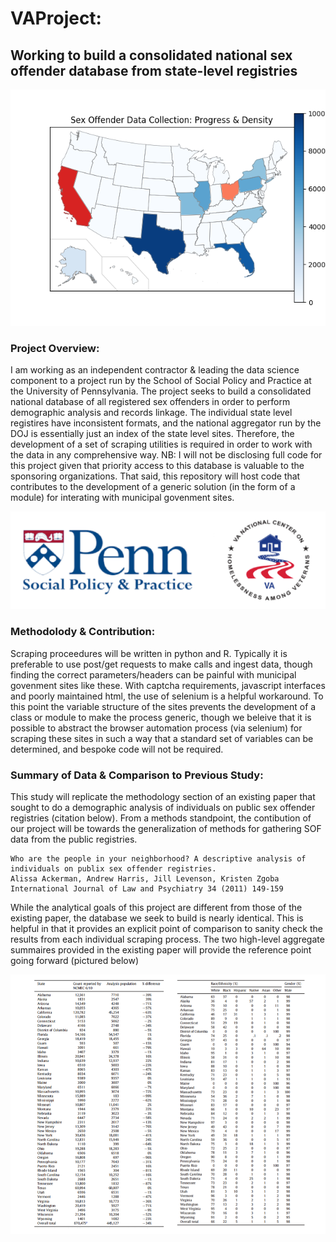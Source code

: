 # VAProject: 
## Working to build a consolidated national sex offender database from state-level registries

![alt text](https://github.com/emmettFC/selected-projects/blob/master/VAproject/admin/assets/jan24-states-progress-map.png)

### Project Overview: 
I am working as an independent contractor & leading the data science component to a project run by the School of Social Policy and Practice at the University of Pennsylvania. The project seeks to build a consolidated national database of all registered sex offenders in order to perform demographic analysis and records linkage. The individual state level registires have inconsistent formats, and the national aggregator run by the DOJ is essentially just an index of the state level sites. Therefore, the development of a set of scraping utilities is required in order to work with the data in any comprehensive way. NB: I will not be disclosing full code for this project given that priority access to this database is valuable to the sponsoring organizations. That said, this repository will host code that contributes to the development of a generic solution (in the form of a module) for interating with municipal govenment sites. 

![alt text](https://github.com/emmettFC/selected-projects/blob/master/VAproject/admin/assets/project-partners-git.png)

### Methodolody & Contribution: 
Scraping proceedures will be written in python and R. Typically it is preferable to use post/get requests to make calls and ingest data, though finding the correct parameters/headers can be painful with municipal govenment sites like these. With captcha requirements, javascript interfaces and poorly maintained html, the use of selenium is a helpful workaround. To this point the variable structure of the sites prevents the development of a class or module to make the process generic, though we beleive that it is possible to abstract the browser automation process (via selenium) for scraping these sites in such a way that a standard set of variables can be determined, and bespoke code will not be required.

### Summary of Data & Comparison to Previous Study: 

This study will replicate the methodology section of an existing paper that sought to do a demographic analysis of individuals on public sex offender registries (citation below). From a methods standpoint, the contibution of our project will be towards the generalization of methods for gathering SOF data from the public registries.  

```
Who are the people in your neighborhood? A descriptive analysis of individuals on publix sex offender registries.
Alissa Ackerman, Andrew Harris, Jill Levenson, Kristen Zgoba
International Journal of Law and Psychiatry 34 (2011) 149-159
```

While the analytical goals of this project are different from those of the existing paper, the database we seek to build is nearly identical. This is helpful in that it provides an explicit point of comparison to sanity check the results from each individual scraping process. The two high-level aggregate summaires provided in the existing paper will provide the reference point going forward (pictured below)

![alt text](https://github.com/emmettFC/selected-projects/blob/master/VAproject/admin/assets/summary-tables-study-git.png)


